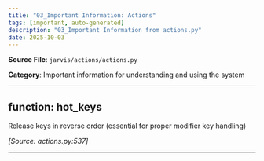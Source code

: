 ```yaml
---
title: "03_Important Information: Actions"
tags: [important, auto-generated]
description: "03_Important Information from actions.py"
date: 2025-10-03
---
```


**Source File**: `jarvis/actions/actions.py`

**Category**: Important information for understanding and using the system

---

## function: hot_keys

<a id="function:-hot_keys-1"></a>

Release keys in reverse order (essential for proper modifier key handling)

*[Source: actions.py:537]*

---
